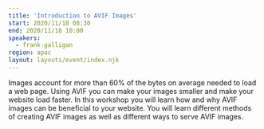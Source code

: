 ```yaml
---
title: 'Introduction to AVIF Images'
start: 2020/11/18 08:30
end: 2020/11/18 10:00
speakers:
  - frank-galligan
region: apac
layout: layouts/event/index.njk
---
```


Images account for more than 60% of the bytes on average needed to load a web page. Using AVIF you can make your images smaller and make your website load faster. In this workshop you will learn how and why AVIF images can be beneficial to your website. You will learn different methods of creating AVIF images as well as different ways to serve AVIF images.

